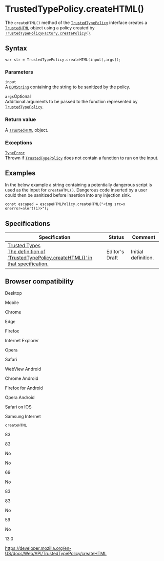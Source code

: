 TrustedTypePolicy.createHTML()
==============================

The `createHTML()` method of the [`TrustedTypePolicy`](../trustedtypepolicy) interface creates a [`TrustedHTML`](../trustedhtml) object using a policy created by [`TrustedTypePolicyFactory.createPolicy()`](../trustedtypepolicyfactory/createpolicy).

Syntax
------

    var str = TrustedTypePolicy.createHTML(input[,args]);

### Parameters

`input`  
A [`DOMString`](../domstring) containing the string to be sanitized by the policy.

 `args`<span class="badge inline optional">Optional</span>   
Additional arguments to be passed to the function represented by [`TrustedTypePolicy`](../trustedtypepolicy).

### Return value

A [`TrustedHTML`](../trustedhtml) object.

### Exceptions

[`TypeError`](https://developer.mozilla.org/en-US/docs/Web/JavaScript/Reference/Global_Objects/TypeError)  
Thrown if [`TrustedTypePolicy`](../trustedtypepolicy) does not contain a function to run on the input.

Examples
--------

In the below example a string containing a potentially dangerous script is used as the input for `createHTML()`. Dangerous code inserted by a user could then be sanitized before insertion into any injection sink.

    const escaped = escapeHTMLPolicy.createHTML("<img src=x onerror=alert(1)>");

Specifications
--------------

<table><thead><tr class="header"><th>Specification</th><th>Status</th><th>Comment</th></tr></thead><tbody><tr class="odd"><td><a href="https://w3c.github.io/webappsec-trusted-types/dist/spec/#dom-trustedtypepolicy-createhtml">Trusted Types<br />
<span class="small">The definition of 'TrustedTypePolicy.createHTML()' in that specification.</span></a></td><td><span class="spec-ed">Editor's Draft</span></td><td>Initial definition.</td></tr></tbody></table>

Browser compatibility
---------------------

Desktop

Mobile

Chrome

Edge

Firefox

Internet Explorer

Opera

Safari

WebView Android

Chrome Android

Firefox for Android

Opera Android

Safari on IOS

Samsung Internet

`createHTML`

83

83

No

No

69

No

83

83

No

59

No

13.0

<a href="https://developer.mozilla.org/en-US/docs/Web/API/TrustedTypePolicy/createHTML" class="_attribution-link">https://developer.mozilla.org/en-US/docs/Web/API/TrustedTypePolicy/createHTML</a>
